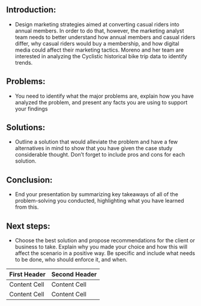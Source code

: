 ## Introduction: 
* Design marketing strategies aimed at converting casual riders into annual members. In order to do that, however, the marketing analyst team needs to better understand how annual members and casual riders differ, why casual riders would buy a membership, and how digital media could affect their marketing tactics. Moreno and her team are interested in analyzing the Cyclistic historical bike trip data to identify trends.

## Problems: 
* You need to identify what the major problems are, explain how you
have analyzed the problem, and present any facts you are using to support
your findings

## Solutions: 
* Outline a solution that would alleviate the problem and have a few alternatives in mind to show that you have given the case study considerable thought. Don’t forget to include pros and cons for each solution.

## Conclusion: 
* End your presentation by summarizing key takeaways of all of the
problem-solving you conducted, highlighting what you have learned from this.

## Next steps: 
* Choose the best solution and propose recommendations for the client or business to take. Explain why you made your choice and how this will affect the scenario in a positive way. Be specific and include what needs to be done, who should enforce it, and when.


| First Header  | Second Header |
| ------------- | ------------- |
| Content Cell  | Content Cell  |
| Content Cell  | Content Cell  |
